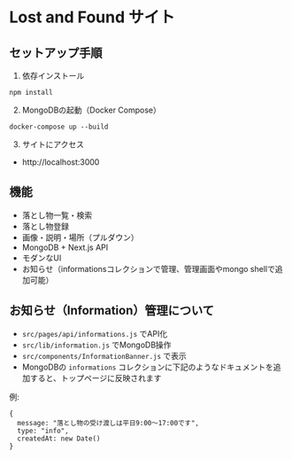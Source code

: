 # Lost and Found サイト

## セットアップ手順

1. 依存インストール

```
npm install
```

2. MongoDBの起動（Docker Compose）

```
docker-compose up --build
```

3. サイトにアクセス

- http://localhost:3000

## 機能
- 落とし物一覧・検索
- 落とし物登録
- 画像・説明・場所（プルダウン）
- MongoDB + Next.js API
- モダンなUI
- お知らせ（informationsコレクションで管理、管理画面やmongo shellで追加可能）

## お知らせ（Information）管理について
- `src/pages/api/informations.js` でAPI化
- `src/lib/information.js` でMongoDB操作
- `src/components/InformationBanner.js` で表示
- MongoDBの `informations` コレクションに下記のようなドキュメントを追加すると、トップページに反映されます

例:
```
{
  message: "落とし物の受け渡しは平日9:00〜17:00です",
  type: "info",
  createdAt: new Date()
}
```
